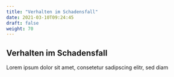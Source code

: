 ```yaml
---
title: "Verhalten im Schadensfall"
date: 2021-03-10T09:24:45
draft: false
weight: 70
---
```

## Verhalten im Schadensfall

Lorem ipsum dolor sit amet, consetetur sadipscing elitr, sed diam 